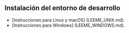 ## Instalación del entorno de desarrollo

- [Instrucciones para Linux y macOS] (LEEME_UNIX.md).
- [Instrucciones para Windows] (LEEME_WINDOWS.md).

